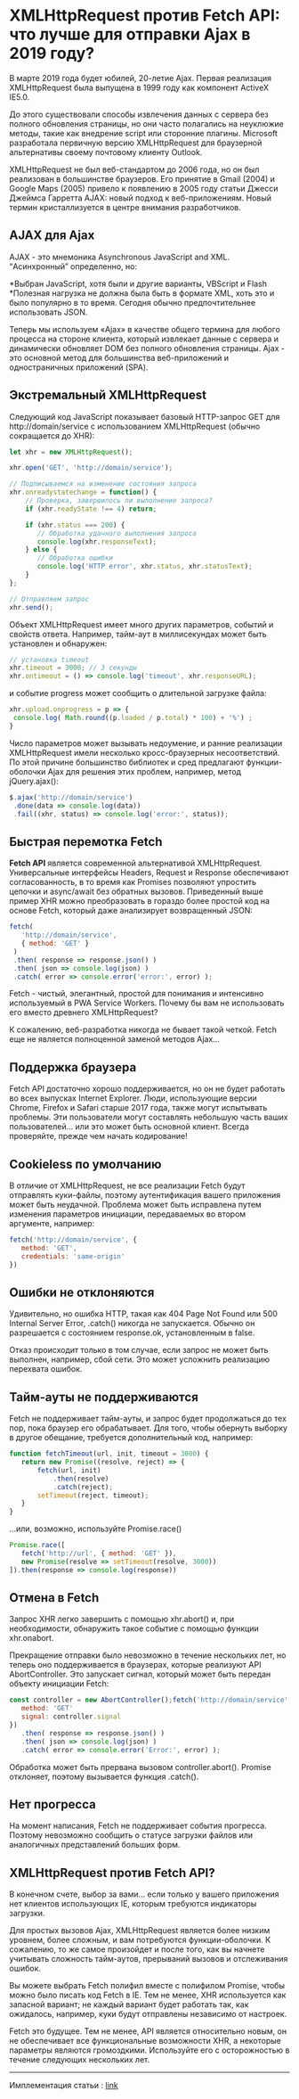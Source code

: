# XMLHttpRequest против Fetch API: что лучше для отправки Ajax в 2019 году?
В марте 2019 года будет юбилей, 20-летие Ajax. Первая реализация XMLHttpRequest была выпущена в 1999 году как компонент ActiveX IE5.0.

До этого существовали способы извлечения данных с сервера без полного обновления страницы, но они часто полагались на неуклюжие методы, такие как внедрение script или сторонние плагины. Microsoft разработала первичную версию XMLHttpRequest для браузерной альтернативы своему почтовому клиенту Outlook.

XMLHttpRequest не был веб-стандартом до 2006 года, но он был реализован в большинстве браузеров. Его принятие в Gmail (2004) и Google Maps (2005) привело к появлению в 2005 году статьи Джесси Джеймса Гарретта AJAX: новый подход к веб-приложениям. Новый термин кристаллизуется в центре внимания разработчиков.

## AJAX для Ajax
AJAX - это мнемоника Asynchronous JavaScript and XML. “Асинхронный” определенно, но:

*Выбран JavaScript, хотя были и другие варианты, VBScript и Flash
*Полезная нагрузка не должна была быть в формате XML, хоть это и было популярно в то время. Сегодня обычно предпочтительнее использовать JSON.

Теперь мы используем «Ajax» в качестве общего термина для любого процесса на стороне клиента, который извлекает данные с сервера и динамически обновляет DOM без полного обновления страницы. Ajax - это основной метод для большинства веб-приложений и одностраничных приложений (SPA).

## Экстремальный XMLHttpRequest
Следующий код JavaScript показывает базовый HTTP-запрос GET для http://domain/service с использованием XMLHttpRequest (обычно сокращается до XHR):
```js
let xhr = new XMLHttpRequest();

xhr.open('GET', 'http://domain/service');

// Подписываемся на изменение состояния запроса
xhr.onreadystatechange = function() { 
    // Проверка, завершилось ли выполнение запроса?
    if (xhr.readyState !== 4) return; 

    if (xhr.status === 200) {
       // Обработка удачного выполнения запроса
       console.log(xhr.responseText);
    } else {
       // Обработка ошибки
       console.log('HTTP error', xhr.status, xhr.statusText);
    }
};

// Отправляем запрос
xhr.send();
```
Объект XMLHttpRequest имеет много других параметров, событий и свойств ответа. Например, тайм-аут в миллисекундах может быть установлен и обнаружен:
```js
// установка timeout
xhr.timeout = 3000; // 3 секунды
xhr.ontimeout = () => console.log('timeout', xhr.responseURL);
```
и событие progress может сообщить о длительной загрузке файла:
```js
xhr.upload.onprogress = p => {
 console.log( Math.round((p.loaded / p.total) * 100) + '%') ;
}
```
Число параметров может вызывать недоумение, и ранние реализации XMLHttpRequest имели несколько кросс-браузерных несоответствий. По этой причине большинство библиотек и сред предлагают функции-оболочки Ajax для решения этих проблем, например, метод jQuery.ajax():

```js
$.ajax('http://domain/service')
 .done(data => console.log(data))
 .fail((xhr, status) => console.log('error:', status));
```

## Быстрая перемотка Fetch
**Fetch API** является современной альтернативой XMLHttpRequest. Универсальные интерфейсы Headers, Request и Response обеспечивают согласованность, в то время как Promises позволяют упростить цепочки и async/await без обратных вызовов. Приведенный выше пример XHR можно преобразовать в гораздо более простой код на основе Fetch, который даже анализирует возвращенный JSON:
```js
fetch(
   'http://domain/service',
   { method: 'GET' }
 )
 .then( response => response.json() )
 .then( json => console.log(json) )
 .catch( error => console.error('error:', error) );
```
Fetch - чистый, элегантный, простой для понимания и интенсивно используемый в PWA Service Workers. Почему бы вам не использовать его вместо древнего XMLHttpRequest?

К сожалению, веб-разработка никогда не бывает такой четкой. Fetch еще не является полноценной заменой методов Ajax…

## Поддержка браузера
Fetch API достаточно хорошо поддерживается, но он не будет работать во всех выпусках Internet Explorer. Люди, использующие версии Chrome, Firefox и Safari старше 2017 года, также могут испытывать проблемы. Эти пользователи могут составлять небольшую часть ваших пользователей... или это может быть основной клиент. Всегда проверяйте, прежде чем начать кодирование!

## Cookieless по умолчанию
В отличие от XMLHttpRequest, не все реализации Fetch будут отправлять куки-файлы, поэтому аутентификация вашего приложения может быть неудачной. Проблема может быть исправлена путем изменения параметров инициации, передаваемых во втором аргументе, например:
```js
fetch('http://domain/service', {
   method: 'GET',
   credentials: 'same-origin'
})
```

## Ошибки не отклоняются
Удивительно, но ошибка HTTP, такая как 404 Page Not Found или 500 Internal Server Error, .catch() никогда не запускается. Обычно он разрешается с состоянием response.ok, установленным в false.

Отказ происходит только в том случае, если запрос не может быть выполнен, например, сбой сети. Это может усложнить реализацию перехвата ошибок.

## Тайм-ауты не поддерживаются
Fetch не поддерживает тайм-ауты, и запрос будет продолжаться до тех пор, пока браузер его обрабатывает. Для того, чтобы обернуть выборку в другое обещание, требуется дополнительный код, например:
```js
function fetchTimeout(url, init, timeout = 3000) {
   return new Promise((resolve, reject) => {
       fetch(url, init)
           .then(resolve)
           .catch(reject);
       setTimeout(reject, timeout);
   }
}
```
…или, возможно, используйте Promise.race()
```js
Promise.race([
   fetch('http://url', { method: 'GET' }),
   new Promise(resolve => setTimeout(resolve, 3000))
]).then(response => console.log(response))
```
## Отмена в Fetch
Запрос XHR легко завершить с помощью xhr.abort() и, при необходимости, обнаружить такое событие с помощью функции xhr.onabort.

Прекращение отправки было невозможно в течение нескольких лет, но теперь оно поддерживается в браузерах, которые реализуют API AbortController. Это запускает сигнал, который может быть передан объекту инициации Fetch:
```js
const controller = new AbortController();fetch('http://domain/service', {
   method: 'GET'
   signal: controller.signal
})
   .then( response => response.json() )
   .then( json => console.log(json) )
   .catch( error => console.error('Error:', error) );
```
Обработка может быть прервана вызовом controller.abort(). Promise отклоняет, поэтому вызывается функция .catch().

## Нет прогресса
На момент написания, Fetch не поддерживает события прогресса. Поэтому невозможно сообщить о статусе загрузки файлов или аналогичных представлений больших форм.

## XMLHttpRequest против Fetch API?
В конечном счете, выбор за вами... если только у вашего приложения нет клиентов использующих IE, которым требуются индикаторы загрузки.

Для простых вызовов Ajax, XMLHttpRequest является более низким уровнем, более сложным, и вам потребуются функции-оболочки. К сожалению, то же самое произойдет и после того, как вы начнете учитывать сложность тайм-аутов, прерываний вызовов и отслеживания ошибок.

Вы можете выбрать Fetch полифил вместе с полифилом Promise, чтобы можно было писать код Fetch в IE. Тем не менее, XHR используется как запасной вариант; не каждый вариант будет работать так, как ожидалось, например, куки будут отправлены независимо от настроек.

Fetch это будущее. Тем не менее, API является относительно новым, он не обеспечивает все функциональные возможности XHR, а некоторые параметры являются громоздкими. Используйте его с осторожностью в течение следующих нескольких лет.

<hr>

Имплементация статьи : [link](https://dev-gang.ru/article/xmlhttprequest-protiv-fetch-api-czto-luczshe-dlja-otpravki-ajax-v-2019-godu-vd0qcrgiq5/)
